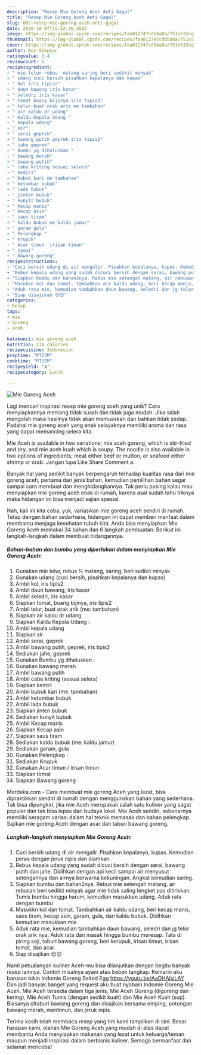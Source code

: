 ```yaml
---
description: "Resep Mie Goreng Aceh Anti Gagal"
title: "Resep Mie Goreng Aceh Anti Gagal"
slug: 802-resep-mie-goreng-aceh-anti-gagal
date: 2020-10-07T15:52:30.458Z
image: https://img-global.cpcdn.com/recipes/faa012747cdbba8a/751x532cq70/mie-goreng-aceh-foto-resep-utama.jpg
thumbnail: https://img-global.cpcdn.com/recipes/faa012747cdbba8a/751x532cq70/mie-goreng-aceh-foto-resep-utama.jpg
cover: https://img-global.cpcdn.com/recipes/faa012747cdbba8a/751x532cq70/mie-goreng-aceh-foto-resep-utama.jpg
author: Roy Simpson
ratingvalue: 3.4
reviewcount: 6
recipeingredient:
- " mie telur rebus  matang saring beri sedikit minyak"
- " udang cuci bersih pisahkan kepalanya dan kupas"
- " kol iris tipis2"
- " daun bawang iris kasar"
- " seledri iris kasar"
- " tomat buang bijinya iris tipis2"
- " telur buat orak arik me tambahan"
- " air kaldu dr udang"
- " Kaldu Kepala Udang "
- " kepala udang"
- " air"
- " serai geprek"
- " bawang putih geprek iris tipis2"
- " jahe geprek"
- " Bumbu yg dihaluskan "
- " bawang merah"
- " bawang putih"
- " cabe kriting sesuai selera"
- " kemiri"
- " bubuk kari me tambahan"
- " ketumbar bubuk"
- " lada bubuk"
- " jinten bubuk"
- " kunyit bubuk"
- " Kecap manis"
- " Kecap asin"
- " saus tiram"
- " kaldu bubuk me kaldu jamur"
- " garam gula"
- " Pelengkap "
- " Krupuk"
- " Acar timun  irisan timun"
- " tomat"
- " Bawang goreng"
recipeinstructions:
- "Cuci bersih udang di air mengalir. Pisahkan kepalanya, kupas. Kemudian peras dengan jeruk nipis dan diamkan."
- "Rebus kepala udang yang sudah dicuci bersih dengan serai, bawang putih dan jahe. Didihkan dengan api kecil sampai air menyusut setengahnya dan airnya berwarna kekuningan. Angkat kemudian saring."
- "Siapkan bumbu dan bahan2nya. Rebus mie setengah matang, air rebusan beri sedikit minyak agar mie tidak saling lengket pas ditiriskan. Tumis bumbu hingga harum, kemudian masukkan udang. Aduk rata dengan bumbu"
- "Masukkn kol dan tomat. Tambahkan air kaldu udang, beri kecap manis, saos tiram, kecap asin, garam, gula, dan kaldu bubuk. Didihkan kemudian masukkan mie."
- "Aduk rata mie, kemudian tambahkan daun bawang, seledri dan jg telor orak arik nya. Aduk rata dan masak hingga bumbu meresap. Tata di piring saji, taburi bawang goreng, beri kerupuk, irisan timun, irisan tomat, dan acar."
- "Siap disajikan 😍😍"
categories:
- Resep
tags:
- mie
- goreng
- aceh

katakunci: mie goreng aceh 
nutrition: 274 calories
recipecuisine: Indonesian
preptime: "PT27M"
cooktime: "PT37M"
recipeyield: "4"
recipecategory: Lunch

---
```



![Mie Goreng Aceh](https://img-global.cpcdn.com/recipes/faa012747cdbba8a/751x532cq70/mie-goreng-aceh-foto-resep-utama.jpg)

Lagi mencari inspirasi resep mie goreng aceh yang unik? Cara menyiapkannya memang tidak susah dan tidak juga mudah. Jika salah mengolah maka hasilnya tidak akan memuaskan dan bahkan tidak sedap. Padahal mie goreng aceh yang enak selayaknya memiliki aroma dan rasa yang dapat memancing selera kita.

Mie Aceh is available in two variations; mie aceh goreng, which is stir-fried and dry, and mie aceh kuah which is soupy. The noodle is also available in two options of ingredients; meat either beef or mutton, or seafood either shrimp or crab. Jangan lupa Like Share Comment a.

Banyak hal yang sedikit banyak berpengaruh terhadap kualitas rasa dari mie goreng aceh, pertama dari jenis bahan, kemudian pemilihan bahan segar sampai cara membuat dan menghidangkannya. Tak perlu pusing kalau mau menyiapkan mie goreng aceh enak di rumah, karena asal sudah tahu triknya maka hidangan ini bisa menjadi sajian spesial.


Nah, kali ini kita coba, yuk, variasikan mie goreng aceh sendiri di rumah. Tetap dengan bahan sederhana, hidangan ini dapat memberi manfaat dalam membantu menjaga kesehatan tubuh kita. Anda bisa menyiapkan Mie Goreng Aceh memakai 34 bahan dan 6 langkah pembuatan. Berikut ini langkah-langkah dalam membuat hidangannya.

<!--inarticleads1-->

##### Bahan-bahan dan bumbu yang diperlukan dalam menyiapkan Mie Goreng Aceh:

1. Gunakan  mie telur, rebus ½ matang, saring, beri sedikit minyak
1. Gunakan  udang (cuci bersih, pisahkan kepalanya dan kupas)
1. Ambil  kol, iris tipis2
1. Ambil  daun bawang, iris kasar
1. Ambil  seledri, iris kasar
1. Siapkan  tomat, buang bijinya, iris tipis2
1. Ambil  telur, buat orak arik (me: tambahan)
1. Siapkan  air kaldu dr udang
1. Siapkan  Kaldu Kepala Udang :
1. Ambil  kepala udang
1. Siapkan  air
1. Ambil  serai, geprek
1. Ambil  bawang putih, geprek, iris tipis2
1. Sediakan  jahe, geprek
1. Gunakan  Bumbu yg dihaluskan :
1. Gunakan  bawang merah
1. Ambil  bawang putih
1. Ambil  cabe kriting (sesuai selera)
1. Siapkan  kemiri
1. Ambil  bubuk kari (me: tambahan)
1. Ambil  ketumbar bubuk
1. Ambil  lada bubuk
1. Siapkan  jinten bubuk
1. Sediakan  kunyit bubuk
1. Ambil  Kecap manis
1. Siapkan  Kecap asin
1. Siapkan  saus tiram
1. Sediakan  kaldu bubuk (me: kaldu jamur)
1. Sediakan  garam, gula
1. Gunakan  Pelengkap :
1. Sediakan  Krupuk
1. Gunakan  Acar timun / irisan timun
1. Siapkan  tomat
1. Siapkan  Bawang goreng


Merdeka.com - Cara membuat mie goreng Aceh yang lezat, bisa dipraktikkan sendiri di rumah dengan menggunakan bahan yang sederhana. Tak bisa dipungkiri, jika mie Aceh merupakan salah satu kuliner yang sagat populer dan tak bisa lepas dari budaya lokal. Mie Aceh sendiri, sebenarnya memiliki beragam variasi dalam hal teknik memasak dan bahan pelengkap. Sajikan mie goreng Aceh dengan acar dan taburi bawang goreng. 

<!--inarticleads2-->

##### Langkah-langkah menyiapkan Mie Goreng Aceh:

1. Cuci bersih udang di air mengalir. Pisahkan kepalanya, kupas. Kemudian peras dengan jeruk nipis dan diamkan.
1. Rebus kepala udang yang sudah dicuci bersih dengan serai, bawang putih dan jahe. Didihkan dengan api kecil sampai air menyusut setengahnya dan airnya berwarna kekuningan. Angkat kemudian saring.
1. Siapkan bumbu dan bahan2nya. Rebus mie setengah matang, air rebusan beri sedikit minyak agar mie tidak saling lengket pas ditiriskan. Tumis bumbu hingga harum, kemudian masukkan udang. Aduk rata dengan bumbu
1. Masukkn kol dan tomat. Tambahkan air kaldu udang, beri kecap manis, saos tiram, kecap asin, garam, gula, dan kaldu bubuk. Didihkan kemudian masukkan mie.
1. Aduk rata mie, kemudian tambahkan daun bawang, seledri dan jg telor orak arik nya. Aduk rata dan masak hingga bumbu meresap. Tata di piring saji, taburi bawang goreng, beri kerupuk, irisan timun, irisan tomat, dan acar.
1. Siap disajikan 😍😍


Nanti petualangan kuliner Aceh-mu bisa dilanjutkan dengan begitu banyak resep lainnya. Contoh misalnya ayam atau bebek tangkap. Kemarin aku barusan bikin Indomie Goreng Salted Egg https://youtu.be/AaDHAlsiLAY Dan jadi banyak banget yang request aku buat nyobain Indomie Goreng Mie Aceh. Mie Aceh tersedia dalam tiga jenis, Mie Aceh Goreng (digoreng dan kering), Mie Aceh Tumis (dengan sedikit kuah) dan Mie Aceh Kuah (sup). Biasanya ditaburi bawang goreng dan disajikan bersama emping, potongan bawang merah, mentimun, dan jeruk nipis. 

Terima kasih telah membaca resep yang tim kami tampilkan di sini. Besar harapan kami, olahan Mie Goreng Aceh yang mudah di atas dapat membantu Anda menyiapkan makanan yang lezat untuk keluarga/teman maupun menjadi inspirasi dalam berbisnis kuliner. Semoga bermanfaat dan selamat mencoba!
